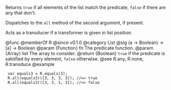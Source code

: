 Returns `true` if all elements of the list match the predicate, `false` if
there are any that don't.

Dispatches to the `all` method of the second argument, if present.

Acts as a transducer if a transformer is given in list position.

@func
@memberOf R
@since v0.1.0
@category List
@sig (a -> Boolean) -> [a] -> Boolean
@param {Function} fn The predicate function.
@param {Array} list The array to consider.
@return {Boolean} `true` if the predicate is satisfied by every element, `false`
        otherwise.
@see R.any, R.none, R.transduce
@example

     var equals3 = R.equals(3);
     R.all(equals3)([3, 3, 3, 3]); //=> true
     R.all(equals3)([3, 3, 1, 3]); //=> false
